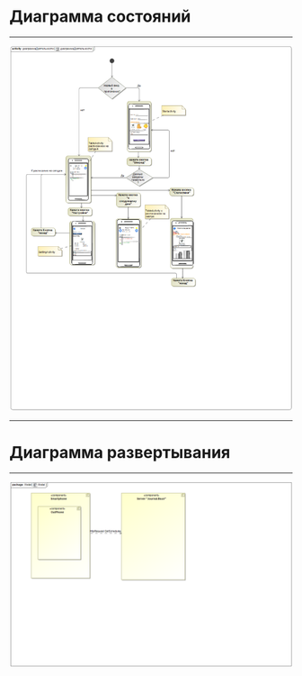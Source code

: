 # Диаграмма состояний
----

<img src="https://raw.githubusercontent.com/KomaRash/Out_phone/master/Documents/Diagrams/ActivityDiagram.png">

----

# Диаграмма развертывания
----
<img src="https://raw.githubusercontent.com/KomaRash/Out_phone/master/Documents/Diagrams/DeploymentDiagram.png">
